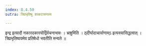 ```yaml
---
index: 8.4.50
sutra: त्रिप्रभृतिषु शाकटायनस्य

---
```

 इन्द्र इत्यादौ नकारदकारयोर्द्विर्वचनाभावः । भ्राष्ट्रमिति । ठ्दीर्घादाचार्याणाम्ऽ इत्यस्यासिद्धत्वात् । त्रिप्रभृतिष्वयमेव प्रतिषेधो भवतीति मन्यते ॥